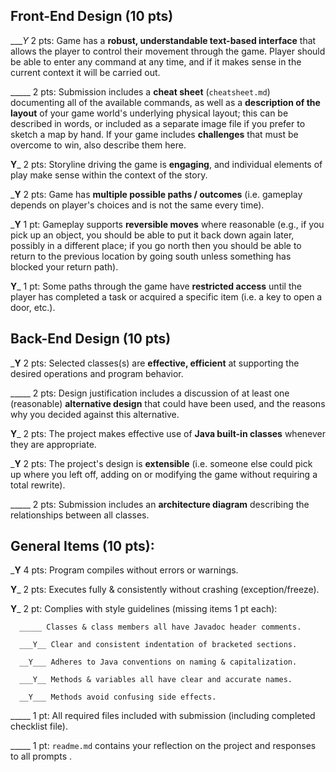 ## Front-End Design (10 pts)

____Y_ 2 pts: Game has a **robust, understandable text-based interface** that allows the player to control their movement through the game.  Player should be able to enter any command at any time, and if it makes sense in the current context it will be carried out.

_____ 2 pts: Submission includes a **cheat sheet** (`cheatsheet.md`) documenting all of the available commands, as well as a **description of the layout** of your game world's underlying physical layout; this can be described in words, or included as a separate image file if you prefer to sketch a map by hand.  If your game includes **challenges** that must be overcome to win, also describe them here.

__Y___ 2 pts: Storyline driving the game is **engaging**, and individual elements of play make sense within the context of the story.

___Y__ 2 pts: Game has **multiple possible paths / outcomes** (i.e. gameplay depends on player's choices and is not the same every time).

___Y__ 1 pt: Gameplay supports **reversible moves** where reasonable (e.g., if you pick up an object, you should be able to put it back down again later, possibly in a different place; if you go north then you should be able to return to the previous location by going south unless something has blocked your return path).

__Y___ 1 pt: Some paths through the game have **restricted access** until the player has completed a task or acquired a specific item (i.e. a key to open a door, etc.).


## Back-End Design (10 pts)

___Y__ 2 pts: Selected classes(s) are **effective, efficient** at supporting the desired operations and program behavior.

_____ 2 pts: Design justification includes a discussion of at least one (reasonable) **alternative design** that could have been used, and the reasons why you decided against this alternative.

__Y___ 2 pts: The project makes effective use of **Java built-in classes** whenever they are appropriate.

___Y__ 2 pts: The project's design is **extensible** (i.e. someone else could pick up where you left off, adding on or modifying the game without requiring a total rewrite).

_____ 2 pts: Submission includes an **architecture diagram** describing the relationships between all classes.


## General Items (10 pts):
___Y__ 4 pts: Program compiles without errors or warnings.

__Y___ 2 pts: Executes fully & consistently without crashing (exception/freeze).

__Y___ 2 pt: Complies with style guidelines (missing items 1 pt each):

      _____ Classes & class members all have Javadoc header comments.

      ___Y__ Clear and consistent indentation of bracketed sections.

      __Y___ Adheres to Java conventions on naming & capitalization.

      ___Y__ Methods & variables all have clear and accurate names.

      __Y___ Methods avoid confusing side effects.

_____ 1 pt: All required files included with submission (including completed checklist file).

_____ 1 pt: `readme.md` contains your reflection on the project and responses to all prompts .

